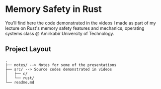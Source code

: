 # Memory Safety in Rust

You'll find here the code demonstrated in the videos I made
as part of my lecture on Rust's memory safety features and mechanics,
operating systems class @ Amirkabir University of Technology.

## Project Layout
```
.
├── notes/ --> Notes for some of the presentations
├── src/ --> Source codes demonstrated in videos
│   ├── c/
│   └── rust/
└── readme.md
```
